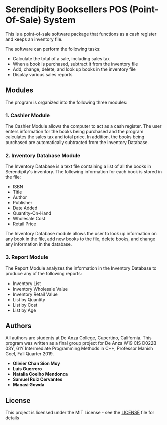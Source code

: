 # Serendipity Booksellers POS (Point-Of-Sale) System 

This is a point-of-sale software package that functions as a cash register and keeps an inventory file.

The software can perform the following tasks:

* Calculate the total of a sale, including sales tax
* When a book is purchased, subtract it from the inventory file
* Add, change, delete, and look up books in the inventory file
* Display various sales reports

## Modules

The program is organized into the following three modules:

### 1. Cashier Module

The Cashier Module allows the computer to act as a cash register. The user enters information for the books being purchased and the program calculates the sales tax and total price. In addition, the books being purchased are automatically subtracted from the Inventory Database.

### 2. Inventory Database Module

The Inventory Database is a text file containing a list of all the books in Serendipity's inventory. The following information for each book is stored in the file:

* ISBN
* Title
* Author
* Publisher
* Date Added
* Quantity-On-Hand
* Wholesale Cost
* Retail Price

The Inventory Database module allows the user to look up information on any book in the file, add new books to the file, delete books, and change any information in the database.

### 3. Report Module

The Report Module analyzes the information in the Inventory Database to produce any of the following reports:

* Inventory List
* Inventory Wholesale Value
* Inventory Retail Value
* List by Quantity
* List by Cost
* List by Age

## Authors

All authors are students at De Anza College, Cupertino, California.
This program was written as a final group project for De Anza W19 CIS D022B 03Y, 61Y Intermediate Programming Methods in C++, Professor Manish Goel, Fall Quarter 2019.

* **Olivier Chan Sion Moy**
* **Luis Guerrero**
* **Natalia Coelho Mendonca**
* **Samuel Ruiz Cervantes**
* **Manasi Gowda**

## License

This project is licensed under the MIT License - see the [LICENSE](LICENSE) file for details
